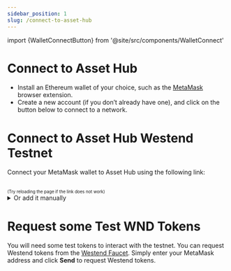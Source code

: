 ```yaml
---
sidebar_position: 1
slug: /connect-to-asset-hub
---
```


import {WalletConnectButton} from '@site/src/components/WalletConnect'

# Connect to Asset Hub

- Install an Ethereum wallet of your choice, such as the [MetaMask] browser extension.
- Create a new account (if you don’t already have one), and click on the button below to connect to a network.

# Connect to Asset Hub Westend Testnet

Connect your MetaMask wallet to Asset Hub using the following link:

<WalletConnectButton />
<br /><sub><sup>(Try reloading the page if the link does not work)</sup></sub>

<details>
<summary>Or add it manually</summary>
- Network name: Asset-Hub Westend Testnet
- RPC URL URL: `https://westend-asset-hub-eth-rpc.polkadot.io`
- Chain ID: `420420421`
- Currency Symbol: `WND`
- Block Explorer URL: `https://westend-asset-hub-eth-explorer.parity.io`

For MetaMask see this guide for [manually adding a custom network][add-network] using the settings provided above.

</details>

# Request some Test WND Tokens

You will need some test tokens to interact with the testnet.
You can request Westend tokens from the [Westend Faucet](https://faucet.polkadot.io/westend?parachain=1000).
Simply enter your MetaMask address and click **Send** to request Westend tokens.

[add-network]: https://support.metamask.io/networks-and-sidechains/managing-networks/how-to-add-a-custom-network-rpc/#adding-a-network-manually
[MetaMask]: https://support.metamask.io/getting-started/getting-started-with-metamask/#how-to-install-metamask

